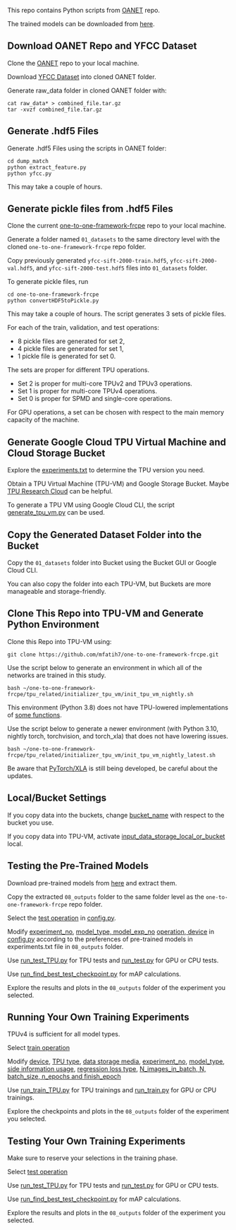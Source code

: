 This repo contains Python scripts from [OANET](https://github.com/zjhthu/OANet) repo.

The trained models can be downloaded from [here](https://drive.google.com/drive/folders/1j5z-FdzlgzZMB9qxcNyps2j61PjLYnqY?usp=sharing).


## Download OANET Repo and YFCC Dataset

Clone the [OANET](https://github.com/zjhthu/OANet) repo to your local machine.

Download [YFCC Dataset](https://drive.google.com/drive/folders/1xrc6ZuCOGYwno1DEIfK-jbvZGqK4Oc79) into cloned OANET folder.

Generate raw_data folder in cloned OANET folder with:
```
cat raw_data* > combined_file.tar.gz
tar -xvzf combined_file.tar.gz
```


## Generate .hdf5 Files

Generate .hdf5 Files using the scripts in OANET folder:
```
cd dump_match
python extract_feature.py
python yfcc.py
```
This may take a couple of hours.


## Generate pickle files from .hdf5 Files

Clone the current [one-to-one-framework-frcpe](https://github.com/mfatih7/one-to-one-framework-frcpe) repo to your local machine.

Generate a folder named `01_datasets` to the same directory level with the cloned `one-to-one-framework-frcpe` repo folder.

Copy previously generated `yfcc-sift-2000-train.hdf5`, `yfcc-sift-2000-val.hdf5`, and `yfcc-sift-2000-test.hdf5` files into `01_datasets` folder.

To generate pickle files, run

```
cd one-to-one-framework-frcpe
python convertHDF5toPickle.py
```

This may take a couple of hours.
The script generates 3 sets of pickle files.

For each of the train, validation, and test operations:
- 8 pickle files are generated for set 2,
- 4 pickle files are generated for set 1,
- 1 pickle file is generated for set 0.

The sets are proper for different TPU operations.

- Set 2 is proper for multi-core TPUv2 and TPUv3 operations.
- Set 1 is proper for multi-core TPUv4 operations.
- Set 0 is proper for SPMD and single-core operations.

For GPU operations, a set can be chosen with respect to the main memory capacity of the machine.


## Generate Google Cloud TPU Virtual Machine and Cloud Storage Bucket

Explore the [experiments.txt](https://drive.google.com/drive/folders/1jcBMZOKO3KTIlhfHuFwYWJCSY2RIYuKO) to determine the TPU version you need.

Obtain a TPU Virtual Machine (TPU-VM) and Google Storage Bucket. Maybe [TPU Research Cloud](https://sites.research.google/trc/about/) can be helpful.

To generate a TPU VM using Google Cloud CLI, the script [generate_tpu_vm.py](https://github.com/mfatih7/one-to-one-framework-frcpe/blob/main/tpu_related/generate_tpu_vm/generate_tpu_vm.py) can be used.


## Copy the Generated Dataset Folder into the Bucket

Copy the `01_datasets` folder into Bucket using the Bucket GUI or Google Cloud CLI.

You can also copy the folder into each TPU-VM, but Buckets are more manageable and storage-friendly.


## Clone This Repo into TPU-VM and Generate Python Environment

Clone this Repo into TPU-VM using:

```
git clone https://github.com/mfatih7/one-to-one-framework-frcpe.git
```

Use the script below to generate an environment in which all of the networks are trained in this study.

```
bash ~/one-to-one-framework-frcpe/tpu_related/initializer_tpu_vm/init_tpu_vm_nightly.sh
```

This environment (Python 3.8) does not have TPU-lowered implementations of [some functions](https://github.com/pytorch/xla/issues/6017).

Use the script below to generate a newer environment (with Python 3.10, nightly torch, torchvision, and torch_xla) that does not have lowering issues.

```
bash ~/one-to-one-framework-frcpe/tpu_related/initializer_tpu_vm/init_tpu_vm_nightly_latest.sh
```

Be aware that [PyTorch/XLA](https://github.com/pytorch/xla) is still being developed, be careful about the updates.


## Local/Bucket Settings

If you copy data into the buckets, change [bucket_name](https://github.com/mfatih7/one-to-one-framework-frcpe/blob/main/config.py#L40-L54) with respect to the bucket you use.

If you copy data into TPU-VM, activate [input_data_storage_local_or_bucket](https://github.com/mfatih7/one-to-one-framework-frcpe/blob/main/config.py#L32-L33) local.


## Testing the Pre-Trained Models

Download pre-trained models from [here](https://drive.google.com/drive/folders/1j5z-FdzlgzZMB9qxcNyps2j61PjLYnqY?usp=sharing) and extract them.

Copy the extracted `08_outputs` folder to the same folder level as the `one-to-one-framework-frcpe` repo folder.

Select the [test operation](https://github.com/mfatih7/one-to-one-framework-frcpe/blob/main/config.py#L8-L9) in [config.py](https://github.com/mfatih7/one-to-one-framework-frcpe/blob/main/config.py).

Modify [experiment_no](https://github.com/mfatih7/one-to-one-framework-frcpe/blob/main/config.py#L63), [model_type, model_exp_no](https://github.com/mfatih7/one-to-one-framework-frcpe/blob/main/config.py#L65-L92) [operation, device](https://github.com/mfatih7/one-to-one-framework-frcpe/blob/main/config.py#L8-L17) in [config.py](https://github.com/mfatih7/one-to-one-framework-frcpe/blob/main/config.py) according to the preferences of pre-trained models in experiments.txt file in `08_outputs` folder.

Use [run_test_TPU.py](https://github.com/mfatih7/one-to-one-framework-frcpe/blob/main/run_test_TPU.py) for TPU tests and [run_test.py](https://github.com/mfatih7/one-to-one-framework-frcpe/blob/main/run_test_TPU.py) for GPU or CPU tests.

Use [run_find_best_test_checkpoint.py](https://github.com/mfatih7/one-to-one-framework-frcpe/blob/main/run_find_best_test_checkpoint.py) for mAP calculations.

Explore the results and plots in the `08_outputs` folder of the experiment you selected.


## Running Your Own Training Experiments

TPUv4 is sufficient for all model types.

Select [train operation](https://github.com/mfatih7/one-to-one-framework-frcpe/blob/main/config.py#L8-L9)

Modify [device](https://github.com/mfatih7/one-to-one-framework-frcpe/blob/main/config.py#L11-L17), [TPU type](https://github.com/mfatih7/one-to-one-framework-frcpe/blob/main/config.py#L35-L38), [data storage media](https://github.com/mfatih7/one-to-one-framework-frcpe/blob/main/config.py#L32-L33), [experiment_no](https://github.com/mfatih7/one-to-one-framework-frcpe/blob/main/config.py#L63), [model_type](https://github.com/mfatih7/one-to-one-framework-frcpe/blob/main/config.py#L65-L92), [side information usage](https://github.com/mfatih7/one-to-one-framework-frcpe/blob/main/config.py#L94-L95), [regression loss type](https://github.com/mfatih7/one-to-one-framework-frcpe/blob/main/config.py#L106-L107), [N_images_in_batch, N, batch_size, n_epochs and finish_epoch](https://github.com/mfatih7/one-to-one-framework-frcpe/blob/main/config.py#L133-L156)

Use [run_train_TPU.py](https://github.com/mfatih7/one-to-one-framework-frcpe/blob/main/run_train_TPU.py) for TPU trainings and [run_train.py](https://github.com/mfatih7/one-to-one-framework-frcpe/blob/main/run_test_TPU.py) for GPU or CPU trainings.

Explore the checkpoints and plots in the `08_outputs` folder of the experiment you selected.


## Testing Your Own Training Experiments

Make sure to reserve your selections in the training phase.

Select [test operation](https://github.com/mfatih7/one-to-one-framework-frcpe/blob/main/config.py#L8-L9)

Use [run_test_TPU.py](https://github.com/mfatih7/one-to-one-framework-frcpe/blob/main/run_test_TPU.py) for TPU tests and [run_test.py](https://github.com/mfatih7/one-to-one-framework-frcpe/blob/main/run_test_TPU.py) for GPU or CPU tests.

Use [run_find_best_test_checkpoint.py](https://github.com/mfatih7/one-to-one-framework-frcpe/blob/main/run_find_best_test_checkpoint.py) for mAP calculations.

Explore the results and plots in the `08_outputs` folder of the experiment you selected.

